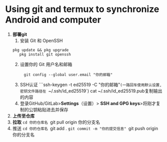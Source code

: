 # Using git and termux to synchronize Android and computer
1. **部署git**
    1. 安装 Git 和 OpenSSH
   ```
   pkg update && pkg upgrade
      pkg install git openssh
   ```
    2. 设置你的 Git 用户名和邮箱
   ```git config --global user.name "你的用户名"
	    git config --global user.email "你的邮箱"
   ```
	3. SSH认证
	```ssh-keygen -t ed25519 -C "你的邮箱"`(一路回车使用默认设置,密钥文件路径在 `~/.ssh/id_ed25519`)
	cat ~/.ssh/id_ed25519.pub复制输出的内容
	4. 登录GitHub/GitLab>**Settings**（设置）> **SSH and GPG keys**>将刚才复制的公钥粘贴进去并保存
2. **上传至仓库**
3. **拉取**
    `cd 你的仓库名
    `git pull origin 你的分支名
4. 推送
    `cd 你的仓库名
    `git add .
    `git commit -m "你的提交信息"
    `git push origin 你的分支名
    
